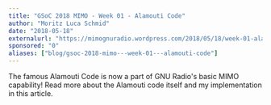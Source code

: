 ```yaml
---
title: "GSoC 2018 MIMO - Week 01 - Alamouti Code"
author: "Moritz Luca Schmid"
date: "2018-05-18"
externalurl: "https://mimognuradio.wordpress.com/2018/05/18/week-01-alamouti-code/"
sponsored: "0"
aliases: ["blog/gsoc-2018-mimo---week-01---alamouti-code"]
---
```

The famous Alamouti Code is now a part of GNU Radio's basic MIMO capability! Read more about the Alamouti code itself and my implementation in this article.
<!--more-->
